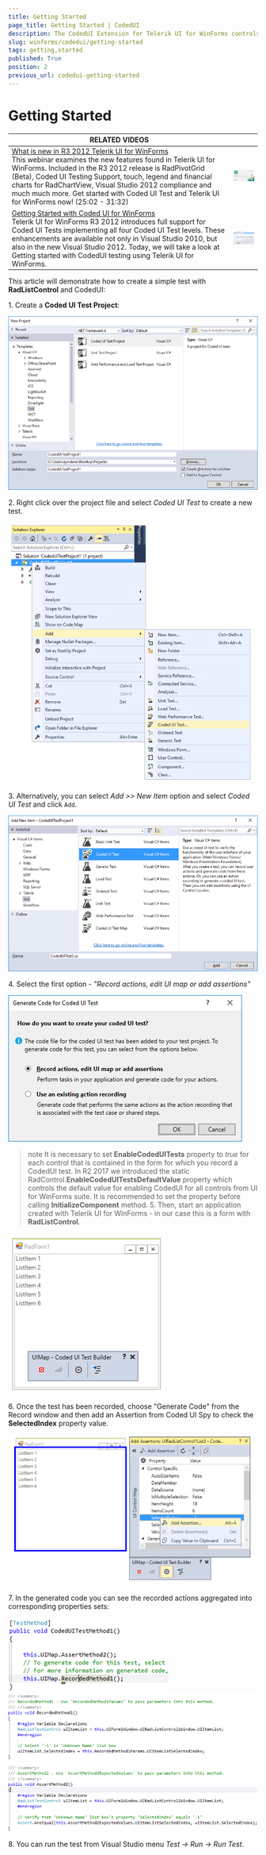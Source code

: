 ```yaml
---
title: Getting Started
page_title: Getting Started | CodedUI
description: The CodedUI Extension for Telerik UI for WinForms controls is an extension for Microsoft Visual Studio, which runs in the Visual Studio Coded UI Test process and captures information about the Rad Controls that it encounters during a test recording and then generates code to replay that test session.
slug: winforms/codedui/getting-started
tags: getting,started
published: True
position: 2
previous_url: codedui-getting-started
---
```


# Getting Started

| RELATED VIDEOS |  |
| ------ | ------ |
|[What is new in R3 2012 Telerik UI for WinForms](http://www.telerik.com/videos/winforms/what-is-new-in-q3-2012-radcontrols-for-winforms)<br>This webinar examines the new features found in Telerik UI for WinForms. Included in the R3 2012 release is RadPivotGrid (Beta), Coded UI Testing Support, touch, legend and financial charts for RadChartView, Visual Studio 2012 compliance and much much more. Get started with Coded UI Test and Telerik UI for WinForms now! (25:02 - 31:32)|![webinar Q 32012](images/webinarQ32012.png)|
|[Getting Started with Coded UI for WinForms](http://tv.telerik.com/watch/radcontrols-for-winforms/getting-started-with-coded-ui-for-winforms)<br>Telerik UI for WinForms R3 2012 introduces full support for Coded UI Tests implementing all four Coded UI Test levels. These enhancements are available not only in Visual Studio 2010, but also in the new Visual Studio 2012. Today, we will take a look at Getting started with CodedUI testing using Telerik UI for WinForms.|![codedui-getting-started 000](images/codedui-getting-started000.png)|

This article will demonstrate how to create a simple test with **RadListControl** and CodedUI:

1\. Create a **Coded UI Test Project**:

![codedui-getting-started 007](images/codedui-getting-started007.png)

2\. Right click over the project file and select *Coded UI Test* to create a new test.

![codedui-getting-started 001](images/codedui-getting-started008.png)

3\. Alternatively, you can select *Add >> New Item* option and select *Coded UI Test* and click `Add`.

![codedui-getting-started 001](images/codedui-getting-started001.png)

4\. Select the first option - *"Record actions, edit UI map or add assertions"*

![codedui-getting-started 002](images/codedui-getting-started002.png)

>note It is necessary to set **EnableCodedUITests** property to *true* for each control that is contained in the form for which you record a CodedUI test. In R2 2017 we introduced the static RadControl.**EnableCodedUITestsDefaultValue** property which controls the default value for enabling CodedUI for all controls from UI for WinForms suite. It is recommended to set the property before calling **InitializeComponent** method. 
5\. Then, start an application created with Telerik UI for WinForms - in our case this is a form with **RadListControl**.

![codedui-getting-started 003](images/codedui-getting-started003.png)

6\. Once the test has been recorded, choose "Generate Code" from the Record window and then add an Assertion from Coded UI Spy to check the __SelectedIndex__ property value.

![codedui-getting-started 004](images/codedui-getting-started004.png)

7\. In the generated code you can see the recorded actions aggregated into corresponding properties sets:

![codedui-getting-started 005](images/codedui-getting-started005.png)![codedui-getting-started 006](images/codedui-getting-started006.png)

8\. You can run the test from Visual Studio menu *Test -> Run -> Run Test*.
